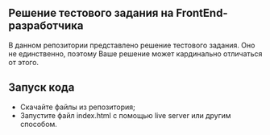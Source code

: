 ## Решение тестового задания на FrontEnd-разработчика
В данном репозитории представлено решение тестового задания. Оно не единственно, поэтому Ваше решение может кардинально отличаться от этого. 

## Запуск кода
- Скачайте файлы из репозитория;
- Запустите файл index.html с помощью live server или другим способом.
